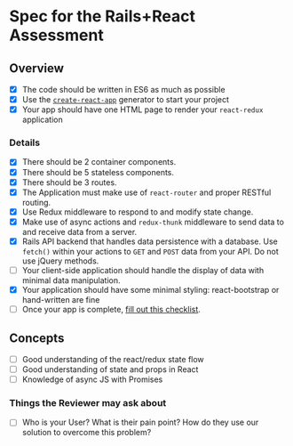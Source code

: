 # Spec for the Rails+React Assessment

## Overview

- [x] The code should be written in ES6 as much as possible 
- [x] Use the [`create-react-app`](https://github.com/facebook/create-react-app) generator to start your project
- [x] Your app should have one HTML page to render your `react-redux` application

### Details

- [x] There should be 2 container components.
- [x] There should be 5 stateless components.
- [x] There should be 3 routes.
- [x] The Application must make use of `react-router` and proper RESTful routing.
- [x] Use Redux middleware to respond to and modify state change.
- [x] Make use of async actions and `redux-thunk` middleware to send data to and receive data from a server.
- [x] Rails API backend that handles data persistence with a database. Use `fetch()` within your actions to `GET` and `POST` data from your API. Do not use jQuery methods.
- [ ] Your client-side application should handle the display of data with minimal data manipulation.
- [x] Your application should have some minimal styling: react-bootstrap or hand-written are fine
- [ ] Once your app is complete, [fill out this checklist](https://docs.google.com/forms/d/e/1FAIpQLSfX7qH_FqFqJ9vMMhtlHSYxhhafKJm8fe01IvsFNFitFC2nOA/viewform).

## Concepts

- [ ] Good understanding of the react/redux state flow
- [ ] Good understanding of state and props in React
- [ ] Knowledge of async JS with Promises

### Things the Reviewer may ask about

- [ ] Who is your User? What is their pain point? How do they use our solution to overcome this problem?